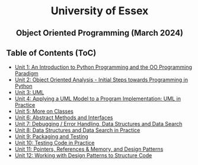 <div align="center">
    <h1> University of Essex </h1>
</div>

<div align="center">
    <h2> Object Oriented Programming (March 2024) </h2>
</div>

## Table of Contents (ToC)

- [Unit 1: An Introduction to Python Programming and the OO Programming Paradigm](Unit01/)
- [Unit 2: Object Oriented Analysis - Initial Steps towards Programming in Python](Unit02/)
- [Unit 3: UML](Unit03/)
- [Unit 4: Applying a UML Model to a Program Implementation: UML in Practice](Unit04/)
- [Unit 5: More on Classes](Unit05/)
- [Unit 6: Abstract Methods and Interfaces](Unit06/)
- [Unit 7: Debugging / Error Handling, Data Structures and Data Search](Unit07/)
- [Unit 8: Data Structures and Data Search in Practice](Unit08/)
- [Unit 9: Packaging and Testing](Unit09/)
- [Unit 10: Testing Code in Practice](Unit10/)
- [Unit 11: Pointers, References & Memory, and Design Patterns](Unit11/)
- [Unit 12: Working with Design Patterns to Structure Code](Unit12/)


